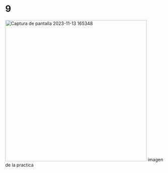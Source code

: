 # 9
<img width="448" alt="Captura de pantalla 2023-11-13 165348" src="https://github.com/dani5623/9/assets/150739389/e1cc1479-5cb9-41a2-9ce0-3581a01c14fe">
imagen de la practica 
